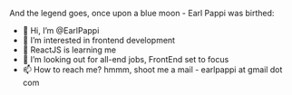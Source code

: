 And the legend goes, once upon a blue moon - Earl Pappi was birthed:
<!-- - facts about me  -->
<!-- > I'm Earl Pappi
> I'm currently learning frontend development
> Frantically looking for internship to boost my skill and work experience 
> Looking to collaborate on open source projects to
> 
 -->

- 👋 Hi, I’m @EarlPappi
- 👀 I’m interested in frontend development
- 🌱 ReactJS is learning me
- 💞️ I’m looking out for all-end jobs, FrontEnd set to focus 
- 📫 How to reach me? hmmm, shoot me a mail - earlpappi at gmail dot com 

<!---
EarlPappi/EarlPappi is a ✨ special ✨ repository because its `README.md` (this file) appears on your GitHub profile.
You can click the Preview link to take a look at your changes.
--->
